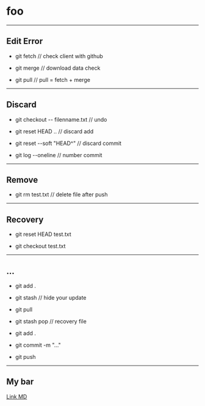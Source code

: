 # foo
___
## Edit Error

* git fetch // check client with github

* git merge // download data check

* git pull // pull = fetch + merge

___

## Discard

* git checkout -- filenname.txt // undo

* git reset HEAD .. // discard add

* git reset --soft "HEAD^" // discard commit

* git log --oneline // number commit

___

## Remove

* git rm test.txt // delete file after push

___

## Recovery

* git reset HEAD test.txt

* git checkout test.txt

___

## ...

* git add .

* git stash // hide your update

* git pull

* git stash pop // recovery file

* git add .

* git commit -m "..."

* git push
___
## My bar
[Link MD](https://github.com/adam-p/markdown-here/wiki/Markdown-Cheatsheet)
